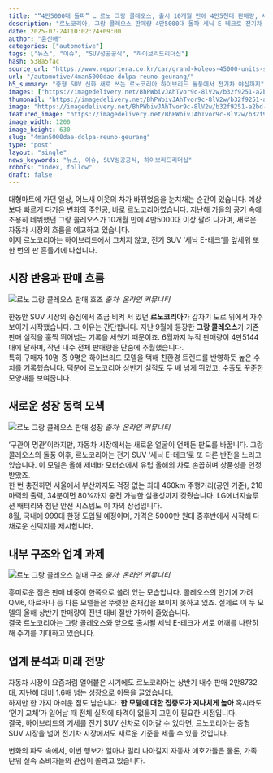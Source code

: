 ```yaml
---
title: "“4만5000대 돌파” … 르노 그랑 콜레오스, 출시 10개월 만에 4만5천대 판매량, 세닉 E-테크로 흥행 이어갈까"
description: "르노코리아, 그랑 콜레오스 판매량 4만5000대 돌파 세닉 E-테크로 전기차 시장 공략 박차 ..."
date: 2025-07-24T10:02:24+09:00
author: "윤신애"
categories: ["automotive"]
tags: ["뉴스", "이슈", "SUV성공공식", "하이브리드리더십"]
hash: 538a5fac
source_url: "https://www.reportera.co.kr/car/grand-koleos-45000-units-sales/"
url: "/automotive/4man5000dae-dolpa-reuno-geurang/"
h5_summary: "중형 SUV 신화 새로 쓰는 르노코리아 하이브리드 돌풍에서 전기차 야심까지"
images: ["https://imagedelivery.net/BhPWbivJAhTvor9c-8lV2w/b32f9251-a2bd-4fd3-889f-77a3191ef900/public", "https://imagedelivery.net/BhPWbivJAhTvor9c-8lV2w/c9c60bcf-7a4a-4479-1905-bdf15eb8a900/public", "https://imagedelivery.net/BhPWbivJAhTvor9c-8lV2w/acaeabb2-02ed-478c-44ff-ca38f701d900/public", "https://imagedelivery.net/BhPWbivJAhTvor9c-8lV2w/9ae8ad6b-3730-440d-0cf9-7209d24d4900/public"]
thumbnail: "https://imagedelivery.net/BhPWbivJAhTvor9c-8lV2w/b32f9251-a2bd-4fd3-889f-77a3191ef900/public"
image: "https://imagedelivery.net/BhPWbivJAhTvor9c-8lV2w/b32f9251-a2bd-4fd3-889f-77a3191ef900/public"
featured_image: "https://imagedelivery.net/BhPWbivJAhTvor9c-8lV2w/b32f9251-a2bd-4fd3-889f-77a3191ef900/public"
image_width: 1200
image_height: 630
slug: "4man5000dae-dolpa-reuno-geurang"
type: "post"
layout: "single"
news_keywords: "뉴스, 이슈, SUV성공공식, 하이브리드리더십"
robots: "index, follow"
draft: false
---
```


대형마트에 가던 일상, 어느새 이웃의 차가 바뀌었음을 눈치채는 순간이 있습니다. 예상보다 빠르게 다가온 변화의 주인공, 바로 르노코리아였습니다. 지난해 가을의 공기 속에 조용히 데뷔했던 그랑 콜레오스가 10개월 만에 4만5000대 이상 팔려 나가며, 새로운 자동차 시장의 흐름을 예고하고 있습니다.  
이제 르노코리아는 하이브리드에서 그치지 않고, 전기 SUV ‘세닉 E-테크’를 앞세워 또 한 번의 판 흔들기에 나섭니다.

## 시장 반응과 판매 흐름

![르노 그랑 콜레오스 판매 호조](https://imagedelivery.net/BhPWbivJAhTvor9c-8lV2w/c9c60bcf-7a4a-4479-1905-bdf15eb8a900/public)
*출처: 온라인 커뮤니티*


한동안 SUV 시장의 중심에서 조금 비켜 서 있던 **르노코리아**가 갑자기 도로 위에서 자주 보이기 시작했습니다. 그 이유는 간단합니다. 지난 9월에 등장한 **그랑 콜레오스**가 기존 판매 실적을 훌쩍 뛰어넘는 기록을 세웠기 때문이죠. 6월까지 누적 판매량이 4만5144대에 달하며, 작년 내수 전체 판매량을 단숨에 추월했습니다.  
특히 구매자 10명 중 9명은 하이브리드 모델을 택해 친환경 트렌드를 반영하듯 높은 수치를 기록했습니다. 덕분에 르노코리아 상반기 실적도 두 배 넘게 뛰었고, 수출도 꾸준한 모양새를 보여줍니다.

## 새로운 성장 동력 모색

![르노 그랑 콜레오스 판매 성장](https://imagedelivery.net/BhPWbivJAhTvor9c-8lV2w/9ae8ad6b-3730-440d-0cf9-7209d24d4900/public)
*출처: 온라인 커뮤니티*


‘구관이 명관’이라지만, 자동차 시장에서는 새로운 얼굴이 언제든 판도를 바꿉니다. 그랑 콜레오스의 돌풍 이후, 르노코리아는 전기 SUV ‘세닉 E-테크’로 또 다른 반전을 노리고 있습니다. 이 모델은 올해 제네바 모터쇼에서 유럽 올해의 차로 손꼽히며 상품성을 인정받았죠.  
한 번 충전하면 서울에서 부산까지도 걱정 없는 최대 460km 주행거리(공인 기준), 218마력의 출력, 34분이면 80%까지 충전 가능한 실용성까지 갖췄습니다. LG에너지솔루션 배터리와 첨단 안전 시스템도 이 차의 장점입니다.  
8월, 국내에 999대 한정 도입될 예정이며, 가격은 5000만 원대 중후반에서 시작해 다채로운 선택지를 제시합니다.

## 내부 구조와 업계 과제

![르노 그랑 콜레오스 실내 구조](https://imagedelivery.net/BhPWbivJAhTvor9c-8lV2w/acaeabb2-02ed-478c-44ff-ca38f701d900/public)
*출처: 온라인 커뮤니티*


흥미로운 점은 판매 비중이 한쪽으로 쏠려 있는 모습입니다. 콜레오스의 인기에 가려 QM6, 아르카나 등 다른 모델들은 뚜렷한 존재감을 보이지 못하고 있죠. 실제로 이 두 모델의 올해 상반기 판매량이 전년 대비 절반 가까이 줄었습니다.  
결국 르노코리아는 그랑 콜레오스와 앞으로 출시될 세닉 E-테크가 서로 어깨를 나란히 해 주기를 기대하고 있습니다.

## 업계 분석과 미래 전망

자동차 시장이 요즘처럼 얼어붙은 시기에도 르노코리아는 상반기 내수 판매 2만8732대, 지난해 대비 1.6배 넘는 성장으로 이목을 끌었습니다.  
하지만 한 가지 아쉬운 점도 남습니다. **한 모델에 대한 집중도가 지나치게 높아** 혹시라도 ‘인기 교체’가 일어날 때 전체 실적에 타격이 없을지 고민이 필요한 시점입니다.  
결국, 하이브리드의 기세를 전기 SUV 신차로 이어갈 수 있다면, 르노코리아는 중형 SUV 시장을 넘어 전기차 시장에서도 새로운 기준을 세울 수 있을 것입니다.

변화의 파도 속에서, 이번 행보가 얼마나 멀리 나아갈지 자동차 애호가들은 물론, 가족 단위 실속 소비자들의 관심이 쏠리고 있습니다.

